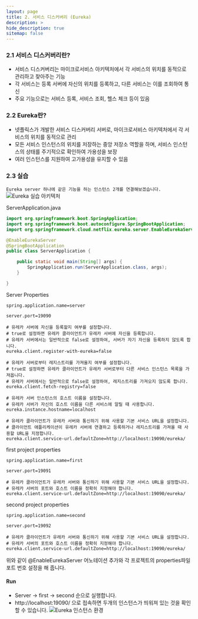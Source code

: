 ```yaml
---
layout: page
title: 2. 서비스 디스커버리 (Eureka)
description: >
hide_description: true
sitemap: false
---
```


### 2.1 서비스 디스커버리란?

- 서비스 디스커버리는 마이크로서비스 아키텍처에서 각 서비스의 위치를 동적으로 관리하고 찾아주는 기능
- 각 서비스는 등록 서버에 자신의 위치를 등록하고, 다른 서비스는 이를 조회하여 통신
- 주요 기능으로는 서비스 등록, 서비스 조회, 헬스 체크 등이 있음

### 2.2 Eureka란?

- 넷플릭스가 개발한 서비스 디스커버리 서버로, 마이크로서비스 아키텍처에서 각 서비스의 위치를 동적으로 관리
- 모든 서비스 인스턴스의 위치를 저장하는 중앙 저장소 역할을 하며, 서비스 인스턴스의 상태를 주기적으로 확인하여 가용성을 보장
- 여러 인스턴스를 지원하여 고가용성을 유지할 수 있음

### 2.3 실습

`Eureka server 하나에 같은 기능을 하는 인스턴스 2개를 연결해보겠습니다.`
![Eureka 실습 아키텍처](https://teamsparta.notion.site/image/https%3A%2F%2Fprod-files-secure.s3.us-west-2.amazonaws.com%2F83c75a39-3aba-4ba4-a792-7aefe4b07895%2F9a62d222-eb3c-48a3-8216-5e79e7fe6948%2FUntitled.png?table=block&id=a0e4c37a-39eb-4d1b-99ce-8bcc4d24a026&spaceId=83c75a39-3aba-4ba4-a792-7aefe4b07895&width=860&userId=&cache=v2)

ServerApplication.java
```java
import org.springframework.boot.SpringApplication;
import org.springframework.boot.autoconfigure.SpringBootApplication;
import org.springframework.cloud.netflix.eureka.server.EnableEurekaServer;

@EnableEurekaServer
@SpringBootApplication
public class ServerApplication {

	public static void main(String[] args) {
		SpringApplication.run(ServerApplication.class, args);
	}

}
```

Server Properties
```properties
spring.application.name=server

server.port=19090

# 유레카 서버에 자신을 등록할지 여부를 설정합니다.
# true로 설정하면 유레카 클라이언트가 유레카 서버에 자신을 등록합니다.
# 유레카 서버에서는 일반적으로 false로 설정하여, 서버가 자기 자신을 등록하지 않도록 합니다.
eureka.client.register-with-eureka=false

# 유레카 서버로부터 레지스트리를 가져올지 여부를 설정합니다.
# true로 설정하면 유레카 클라이언트가 유레카 서버로부터 다른 서비스 인스턴스 목록을 가져옵니다.
# 유레카 서버에서는 일반적으로 false로 설정하여, 레지스트리를 가져오지 않도록 합니다.
eureka.client.fetch-registry=false

# 유레카 서버 인스턴스의 호스트 이름을 설정합니다.
# 유레카 서버가 자신의 호스트 이름을 다른 서비스에 알릴 때 사용합니다.
eureka.instance.hostname=localhost

# 유레카 클라이언트가 유레카 서버와 통신하기 위해 사용할 기본 서비스 URL을 설정합니다.
# 클라이언트 애플리케이션이 유레카 서버에 연결하고 등록하거나 레지스트리를 가져올 때 사용할 URL을 지정합니다.
eureka.client.service-url.defaultZone=http://localhost:19090/eureka/
```

first project properties
```properties
spring.application.name=first

server.port=19091

# 유레카 클라이언트가 유레카 서버와 통신하기 위해 사용할 기본 서비스 URL을 설정합니다.
# 유레카 서버의 포트와 호스트 이름을 정확히 지정해야 합니다.
eureka.client.service-url.defaultZone=http://localhost:19090/eureka/
```

second project properties
```properties
spring.application.name=second

server.port=19092

# 유레카 클라이언트가 유레카 서버와 통신하기 위해 사용할 기본 서비스 URL을 설정합니다.
# 유레카 서버의 포트와 호스트 이름을 정확히 지정해야 합니다.
eureka.client.service-url.defaultZone=http://localhost:19090/eureka/
```

위와 같이 @EnableEurekaServer 어노테이션 추가와 각 프로젝트의 properties파일 포트 번호 설정을 해 줍니다.

#### Run

- Server -> first -> second 순으로 실행합니다.
- http://localhost:19090/ 으로 접속하면 두개의 인스턴스가 띄워져 있는 것을 확인 할 수 있습니다.
![Eureka 인스턴스 환경](https://teamsparta.notion.site/image/https%3A%2F%2Fprod-files-secure.s3.us-west-2.amazonaws.com%2F83c75a39-3aba-4ba4-a792-7aefe4b07895%2Ff5f64e47-2240-4168-906e-fb8fa5e90db1%2FUntitled.png?table=block&id=7c23984b-1b0e-4534-aebc-55677bf89a4e&spaceId=83c75a39-3aba-4ba4-a792-7aefe4b07895&width=1060&userId=&cache=v2)
